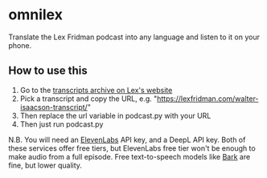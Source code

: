 # omnilex
Translate the Lex Fridman podcast into any language and listen to it on your phone. 

## How to use this
1. Go to the [transcripts archive on Lex's website](https://lexfridman.com/category/transcripts/)
2. Pick a transcript and copy the URL, e.g. "https://lexfridman.com/walter-isaacson-transcript/"
3. Then replace the url variable in podcast.py with your URL
4. Then just run podcast.py

N.B. You will need an [ElevenLabs](elevenlabs.io) API key, and a DeepL API key. Both of these services offer free tiers, but ElevenLabs free tier won't be enough to make audio from a full episode. Free text-to-speech models like [Bark](https://github.com/suno-ai/bark) are fine, but lower quality.
